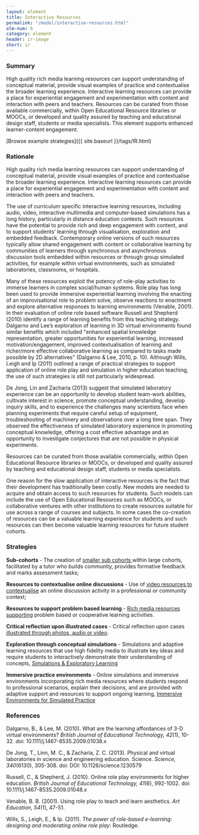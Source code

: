 ```yaml
---
layout: element
title: Interactive Resources
permalink: "/model/interactive-resources.html"
olm-num: 6
category: element
header: ir-image
short: ir
---
```


### Summary

High quality rich media learning resources can support understanding of conceptual material, provide visual examples of practice and contextualise the broader learning experience. Interactive learning resources can provide a place for experiential engagement and experimentation with content and interaction with peers and teachers. Resources can be curated from those available commercially, within Open Educational Resource libraries or MOOCs, or developed and quality assured by teaching and educational design staff, students or media specialists. This element supports enhanced learner-content engagement.

[Browse example strategies]({{ site.baseurl }}/tags/IR.html)

### Rationale

High quality rich media learning resources can support understanding of conceptual material, provide visual examples of practice and contextualise the broader learning experience. Interactive learning resources can provide a place for experiential engagement and experimentation with content and interaction with peers and teachers. 

The use of curriculum specific interactive learning resources, including audio, video, interactive multimedia and computer-based simulations has a long history, particularly in distance education contexts. Such resources have the potential to provide rich and deep engagement with content, and to support students’ learning through visualisation, exploration and embedded feedback. Contemporary online versions of such resources typically allow shared engagement with content or collaborative learning by communities of learners through synchronous and asynchronous discussion tools embedded within resources or through group simulated activities, for example within virtual environments, such as simulated laboratories, classrooms, or hospitals.

Many of these resources exploit the potency of role-play activities to immerse learners in complex social/human systems. Role play has long been used to provide immersive experiential learning involving the enacting of an improvisational role to problem solve, observe reactions to enactment and explore alternative responses to learning environments (Venable, 2001). In their evaluation of online role based software Russell and Shepherd (2010) identify a range of learning benefits from this teaching strategy. Dalgarno and Lee’s exploration of learning in 3D virtual environments found similar benefits which included "enhanced spatial knowledge representation, greater opportunities for experiential learning, increased motivation/engagement, improved contextualisation of learning and richer/more effective collaborative learning as compared to tasks made possible by 2D alternatives" (Dalgarno & Lee, 2010, p. 10). Although Wills, Leigh and Ip (2011) outlined a range of practical strategies to support application of online role play and simulation in higher education teaching, the use of such strategies is still not particularly widespread.

De Jong, Lin and Zacharia (2013) suggest that simulated laboratory experience can be an opportunity to develop student team-work abilities, cultivate interest in science, promote conceptual understanding, develop inquiry skills, and to experience the challenges many scientists face when planning experiments that require careful setup of equipment, troubleshooting of machinery and observations over a long time span. They observed the effectiveness of simulated laboratory experience in promoting conceptual knowledge, offering a cost effective advantage and an opportunity to investigate conjectures that are not possible in physical experiments.

Resources can be curated from those available commercially, within Open Educational Resource libraries or MOOCs, or developed and quality assured by teaching and educational design staff, students or media specialists. 

One reason for the slow application of interactive resources is the fact that their development has traditionally been costly. New models are needed to acquire and obtain access to such resources for students. Such models can include the use of Open Educational Resources such as MOOCs, or collaborative ventures with other institutions to create resources suitable for use across a range of courses and subjects. In some cases the co-creation of resources can be a valuable learning experience for students and such resources can then become valuable learning resources for future student cohorts. 

### <a name="IR-strategies"></a>Strategies

**Sub-cohorts** - The creation of [smaller sub cohorts ](#)within large cohorts, facilitated by a tutor who builds community, provides formative feedback and marks assessment tasks;

**Resources to contextualise online discussions** - Use of [video resources to contextualise](#) an online discussion activity in a professional or community context;

**Resources to support problem based learning** - [Rich media resources supporting](#) problem based or cooperative learning activities.

**Critical reflection upon illustrated cases** - Critical reflection upon cases [illustrated through photos, audio or video](#).

**Exploration through conceptual simulations** - Simulations and adaptive learning resources that use high fidelity media to illustrate key ideas and require students to interactively demonstrate their understanding of concepts, [Simulations & Exploratory Learning](#)

**Immersive practice environments** - Online simulations and immersive environments incorporating rich media resources where students respond to professional scenarios, explain their decisions, and are provided with adaptive support and resources to support ongoing learning, [Immersive Environments for Simulated Practice](#)

### References

<div class="apa-ref" markdown="1">

Dalgarno, B., & Lee, M. (2010). What are the learning affordances of 3-D virtual environments? *British Journal of Educational Technology, 42*(1), 10-32. doi: 10.1111/j.1467-8535.2009.01038.x

De Jong, T., Linn, M. C., & Zacharia, Z. C. (2013). Physical and virtual laboratories in science and engineering education. Science. *Science, 340*(6130), 305-308. doi: DOI: 10.1126/science.1230579

Russell, C., & Shepherd, J. (2010). Online role play environments for higher education. *British Journal of Educational Technology, 41*(6), 992-1002. doi: 10.1111/j.1467-8535.2009.01048.x

Venable, B. B. (2001). Using role play to teach and learn aesthetics. *Art Education, 54*(1), 47-51.

Wills, S., Leigh, E., & Ip. (2011). *The power of role-based e-learning: designing and moderating online role play*: Routledge.

</div>